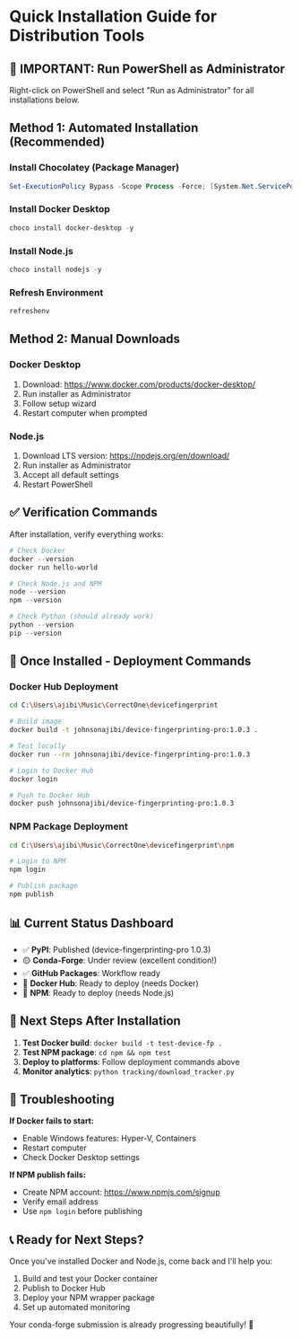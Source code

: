 # Quick Installation Guide for Distribution Tools

## 🚨 IMPORTANT: Run PowerShell as Administrator

Right-click on PowerShell and select "Run as Administrator" for all installations below.

## Method 1: Automated Installation (Recommended)

### Install Chocolatey (Package Manager)
```powershell
Set-ExecutionPolicy Bypass -Scope Process -Force; [System.Net.ServicePointManager]::SecurityProtocol = [System.Net.ServicePointManager]::SecurityProtocol -bor 3072; iex ((New-Object System.Net.WebClient).DownloadString('https://community.chocolatey.org/install.ps1'))
```

### Install Docker Desktop
```powershell
choco install docker-desktop -y
```

### Install Node.js
```powershell
choco install nodejs -y
```

### Refresh Environment
```powershell
refreshenv
```

## Method 2: Manual Downloads

### Docker Desktop
1. Download: https://www.docker.com/products/docker-desktop/
2. Run installer as Administrator
3. Follow setup wizard
4. Restart computer when prompted

### Node.js
1. Download LTS version: https://nodejs.org/en/download/
2. Run installer as Administrator
3. Accept all default settings
4. Restart PowerShell

## ✅ Verification Commands

After installation, verify everything works:

```powershell
# Check Docker
docker --version
docker run hello-world

# Check Node.js and NPM
node --version
npm --version

# Check Python (should already work)
python --version
pip --version
```

## 🚀 Once Installed - Deployment Commands

### Docker Hub Deployment
```bash
cd C:\Users\ajibi\Music\CorrectOne\devicefingerprint

# Build image
docker build -t johnsonajibi/device-fingerprinting-pro:1.0.3 .

# Test locally
docker run --rm johnsonajibi/device-fingerprinting-pro:1.0.3

# Login to Docker Hub
docker login

# Push to Docker Hub
docker push johnsonajibi/device-fingerprinting-pro:1.0.3
```

### NPM Package Deployment
```bash
cd C:\Users\ajibi\Music\CorrectOne\devicefingerprint\npm

# Login to NPM
npm login

# Publish package
npm publish
```

## 📊 Current Status Dashboard

- ✅ **PyPI**: Published (device-fingerprinting-pro 1.0.3)
- 🟡 **Conda-Forge**: Under review (excellent condition!)
- ✅ **GitHub Packages**: Workflow ready
- 🔄 **Docker Hub**: Ready to deploy (needs Docker)
- 🔄 **NPM**: Ready to deploy (needs Node.js)

## 🎯 Next Steps After Installation

1. **Test Docker build**: `docker build -t test-device-fp .`
2. **Test NPM package**: `cd npm && npm test`
3. **Deploy to platforms**: Follow deployment commands above
4. **Monitor analytics**: `python tracking/download_tracker.py`

## 🔧 Troubleshooting

**If Docker fails to start:**
- Enable Windows features: Hyper-V, Containers
- Restart computer
- Check Docker Desktop settings

**If NPM publish fails:**
- Create NPM account: https://www.npmjs.com/signup
- Verify email address
- Use `npm login` before publishing

## 📞 Ready for Next Steps?

Once you've installed Docker and Node.js, come back and I'll help you:
1. Build and test your Docker container
2. Publish to Docker Hub
3. Deploy your NPM wrapper package
4. Set up automated monitoring

Your conda-forge submission is already progressing beautifully! 🎉

